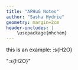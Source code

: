 ```yaml
---
title: "APHuG Notes"
author: "Sasha Hydrie"
geometry: margin=2cm
header-includes: |
    \usepackage{mhchem}
---
```


 this is an example: :s{H2O}
 
 ":s{H2O}"
